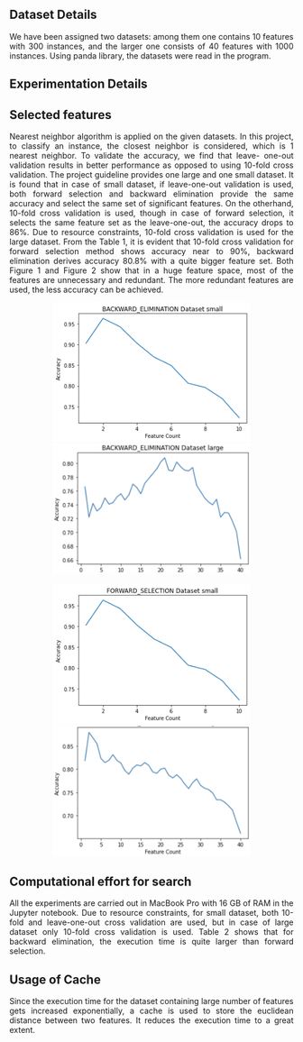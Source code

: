 ## Dataset Details
<p align="justify">
We have been assigned two datasets: among them one contains 10 features with 300 instances, and the larger one consists 
of 40 features with 1000 instances. Using panda library, the datasets were read in the program.
</p>

## Experimentation Details
## Selected features
<p align="justify">
Nearest neighbor algorithm is applied on the given datasets. In this project, to classify an instance, 
the closest neighbor is considered, which is 1 nearest neighbor. To validate the accuracy, 
we find that leave- one-out validation results in better performance as opposed to using 10-fold cross validation. 
The project guideline provides one large and one small dataset. It is found that in case of small dataset, 
if leave-one-out validation is used, both forward selection and backward elimination provide the same accuracy and 
select the same set of significant features. On the otherhand, 10-fold cross validation is used, though in case of forward selection, 
it selects the same feature set as the leave-one-out, the accuracy drops to 86%. Due to resource constraints, 
10-fold cross validation is used for the large dataset. 
From the Table 1, it is evident that 10-fold cross validation for forward selection method shows accuracy near to 90%, 
backward elimination derives accuracy 80.8% with a quite bigger feature set. Both Figure 1 and Figure 2 show that in a huge feature space, most of the features are unnecessary and redundant. 
The more redundant features are used, the less accuracy can be achieved.
</p>

<p align="center">
  <img src="backward_elimination_small.png" width="350">
  <img src="backward_elimination_large.png" width="350">
</p>

<p align="center">
  <img src="forward_selection_small.png" width="350">
  <img src="forward_selection_large.png" width="350">
</p>

## Computational effort for search
<p align="justify">
All the experiments are carried out in MacBook Pro with 16 GB of RAM in the Jupyter notebook. Due to resource constraints, for small dataset, both 10-fold and leave-one-out cross validation are used, but in case of large dataset only 10-fold cross validation is used. Table 2 shows that for backward elimination, the execution time is quite larger than forward selection.
</p>

## Usage of Cache
<p align="justify">
Since the execution time for the dataset containing large number of features gets increased exponentially, a cache is used to store the euclidean distance between two features. It reduces the execution time to a great extent.
</p>
